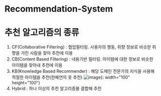 # Recommendation-System

# 추천 알고리즘의 종류
1. CF(Collaborative Filtering) : 협업필터링. 사용자의 행동, 취향 정보로 비슷한 취향을 가진 사람을 찾아 추천에 이용
2. CB(Content Based Filtering) : 내용기반 필터링. 아이템에 대한 정보로 비슷한 아이템을 찾아내 추천에 이용
3. KB(Knowledge Based Recommender) : 해당 도메인 전문가의 지식을 사용해 적절한 아이템을 추천(한혜연의 옷 추천)
![image](https://user-images.githubusercontent.com/46089347/67144796-eb2b5a00-f2b5-11e9-9cb9-b6dfaeedc058.png){: width="100" height="100"}
4. Hybrid : 하나 이상의 추천 알고리증믈 결합해 추천

